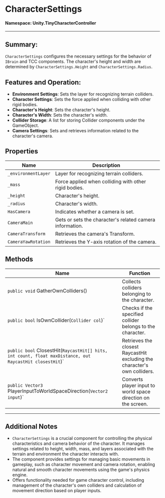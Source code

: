 ﻿# CharacterSettings

#### **Namespace**: Unity.TinyCharacterController

---

## Summary:
`CharacterSettings` configures the necessary settings for the behavior of `IBrain` and TCC components. The character's height and width are determined by `CharacterSettings.Height` and `CharacterSettings.Radius`.

## Features and Operation:
- **Environment Settings**: Sets the layer for recognizing terrain colliders.
- **Character Settings**: Sets the force applied when colliding with other rigid bodies.
- **Character's Height**: Sets the character's height.
- **Character's Width**: Sets the character's width.
- **Collider Storage**: A list for storing Collider components under the GameObject.
- **Camera Settings**: Sets and retrieves information related to the character's camera.

## Properties
| Name | Description |
|------------------|------|
| `_environmentLayer` | Layer for recognizing terrain colliders. |
| `_mass` | Force applied when colliding with other rigid bodies. |
| `_height` | Character's height. |
| `_radius` | Character's width. |
| `HasCamera` | Indicates whether a camera is set. |
| `CameraMain` | Gets or sets the character's related camera information. |
| `CameraTransform` | Retrieves the camera's Transform. |
| `CameraYawRotation` | Retrieves the Y-axis rotation of the camera. |

## Methods
| Name | Function |
|------------------|------|
| ``public void`` GatherOwnColliders() | Collects colliders belonging to the character. |
| ``public bool`` IsOwnCollider(``Collider col``)` | Checks if the specified collider belongs to the character. |
| ``public bool`` ClosestHit(``RaycastHit[] hits, int count, float maxDistance, out RaycastHit closestHit``)` | Retrieves the closest RaycastHit excluding the character's own colliders. |
| ``public Vector3`` PlayerInputToWorldSpaceDirection(``Vector2 input``)` | Converts player input to world space direction on the screen. |

---
## Additional Notes
- `CharacterSettings` is a crucial component for controlling the physical characteristics and camera behavior of the character. It manages settings related to height, width, mass, and layers associated with the terrain and environment the character interacts with.
- The component provides settings for managing basic movements in gameplay, such as character movement and camera rotation, enabling natural and smooth character movements using the game's physics engine.
- Offers functionality needed for game character control, including management of the character's own colliders and calculation of movement direction based on player inputs.

